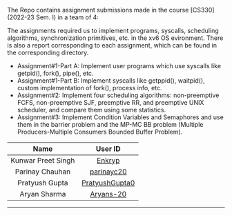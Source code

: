 The Repo contains assignment submissions made in the course [CS330](2022-23 Sem. I) in a team of 4:

The assignments required us to implement programs, syscalls, scheduling algorithms, synchronization primitives, etc. in the xv6 OS evironment. 
There is also a report corresponding to each assignment, which can be found in the corresponding directory.

- Assignment#1-Part A: Implement user programs which use syscalls like getpid(), fork(), pipe(), etc.
- Assignment#1-Part B: Implement syscalls like getppid(), waitpid(), custom implementation of fork(), process info, etc.
- Assignment#2: Implement four scheduling algorithms: non-preemptive FCFS, non-preemptive SJF, preemptive RR, and preemptive UNIX scheduler, and compare them using some statistics.
- Assignment#3: Implement Condition Variables and Semaphores and use them in the barrier problem and the MP-MC BB problem (Multiple Producers-Multiple Consumers Bounded Buffer Problem).


|Name|User ID|
|:-:|:-:|
|Kunwar Preet Singh|[Enkryp](https://github.com/Enkryp)|
|Parinay Chauhan|[parinayc20](https://github.com/parinayc20)|
|Pratyush Gupta|[PratyushGupta0](https://github.com/PratyushGupta0)|
|Aryan Sharma|[Aryans-20](https://github.com/Aryans-20)|
---
